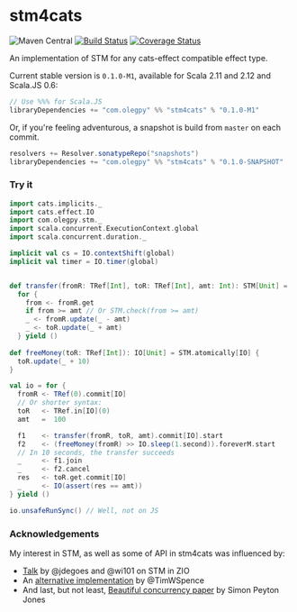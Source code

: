 # stm4cats
![Maven Central](https://img.shields.io/maven-central/v/com.olegpy/stm4cats_2.12.svg?color=06C)
[![Build Status](https://travis-ci.org/oleg-py/stm4cats.svg?branch=master)](https://travis-ci.org/oleg-py/stm4cats)
[![Coverage Status](https://coveralls.io/repos/github/oleg-py/stm4cats/badge.svg?branch=master)](https://coveralls.io/github/oleg-py/stm4cats?branch=master)


An implementation of STM for any cats-effect compatible effect type.

Current stable version is `0.1.0-M1`, available for Scala 2.11 and 2.12 and Scala.JS 0.6:
```scala
// Use %%% for Scala.JS
libraryDependencies += "com.olegpy" %% "stm4cats" % "0.1.0-M1"
```

Or, if you're feeling adventurous, a snapshot is build from `master` on each commit.
```scala
resolvers += Resolver.sonatypeRepo("snapshots")
libraryDependencies += "com.olegpy" %% "stm4cats" % "0.1.0-SNAPSHOT"
```

### Try it
```scala
import cats.implicits._
import cats.effect.IO
import com.olegpy.stm._
import scala.concurrent.ExecutionContext.global
import scala.concurrent.duration._

implicit val cs = IO.contextShift(global)
implicit val timer = IO.timer(global)


def transfer(fromR: TRef[Int], toR: TRef[Int], amt: Int): STM[Unit] =
  for {
    from <- fromR.get
    if from >= amt // Or STM.check(from >= amt)
    _ <- fromR.update(_ - amt)
    _ <- toR.update(_ + amt)
  } yield ()
  
def freeMoney(toR: TRef[Int]): IO[Unit] = STM.atomically[IO] {
  toR.update(_ + 10)
}

val io = for {
  fromR <- TRef(0).commit[IO]
  // Or shorter syntax:
  toR   <- TRef.in[IO](0)
  amt   =  100

  f1    <- transfer(fromR, toR, amt).commit[IO].start
  f2    <- (freeMoney(fromR) >> IO.sleep(1.second)).foreverM.start
  // In 10 seconds, the transfer succeeds
  _     <- f1.join
  _     <- f2.cancel
  res   <- toR.get.commit[IO]
  _     <- IO(assert(res == amt))
} yield ()

io.unsafeRunSync() // Well, not on JS
```

### Acknowledgements 
My interest in STM, as well as some of API in stm4cats was influenced by:
- [Talk](https://www.youtube.com/watch?v=d6WWmia0BPM) by @jdegoes and @wi101 on STM in ZIO
- An [alternative implementation](https://github.com/TimWSpence/cats-stm) by @TimWSpence
- And last, but not least,
[Beautiful concurrency paper](https://www.microsoft.com/en-us/research/wp-content/uploads/2016/02/beautiful.pdf)
by Simon Peyton Jones
